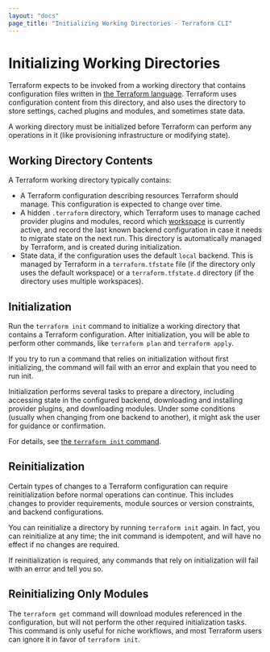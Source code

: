 ```yaml
---
layout: "docs"
page_title: "Initializing Working Directories - Terraform CLI"
---
```


# Initializing Working Directories

Terraform expects to be invoked from a working directory that contains
configuration files written in
[the Terraform language](/docs/language/index.html). Terraform uses
configuration content from this directory, and also uses the directory to store
settings, cached plugins and modules, and sometimes state data.

A working directory must be initialized before Terraform can perform any
operations in it (like provisioning infrastructure or modifying state).

## Working Directory Contents

A Terraform working directory typically contains:

- A Terraform configuration describing resources Terraform should manage. This
  configuration is expected to change over time.
- A hidden `.terraform` directory, which Terraform uses to manage cached
  provider plugins and modules, record which
  [workspace](/docs/cli/workspaces/index.html) is currently active, and
  record the last known backend configuration in case it needs to migrate state
  on the next run. This directory is automatically managed by Terraform, and is
  created during initialization.
- State data, if the configuration uses the default `local` backend. This is
  managed by Terraform in a `terraform.tfstate` file (if the directory only uses
  the default workspace) or a `terraform.tfstate.d` directory (if the directory
  uses multiple workspaces).

## Initialization

Run the `terraform init` command to initialize a working directory that contains
a Terraform configuration. After initialization, you will be able to perform
other commands, like `terraform plan` and `terraform apply`.

If you try to run a command that relies on initialization without first
initializing, the command will fail with an error and explain that you need to
run init.

Initialization performs several tasks to prepare a directory, including
accessing state in the configured backend, downloading and installing provider
plugins, and downloading modules. Under some conditions (usually when changing
from one backend to another), it might ask the user for guidance or
confirmation.

For details, see [the `terraform init` command](/docs/cli/commands/init.html).

## Reinitialization

Certain types of changes to a Terraform configuration can require
reinitialization before normal operations can continue. This includes changes to
provider requirements, module sources or version constraints, and backend
configurations.

You can reinitialize a directory by running `terraform init` again. In fact, you
can reinitialize at any time; the init command is idempotent, and will have no
effect if no changes are required.

If reinitialization is required, any commands that rely on initialization will
fail with an error and tell you so.

## Reinitializing Only Modules

The `terraform get` command will download modules referenced in the
configuration, but will not perform the other required initialization tasks.
This command is only useful for niche workflows, and most Terraform users can
ignore it in favor of `terraform init`.

